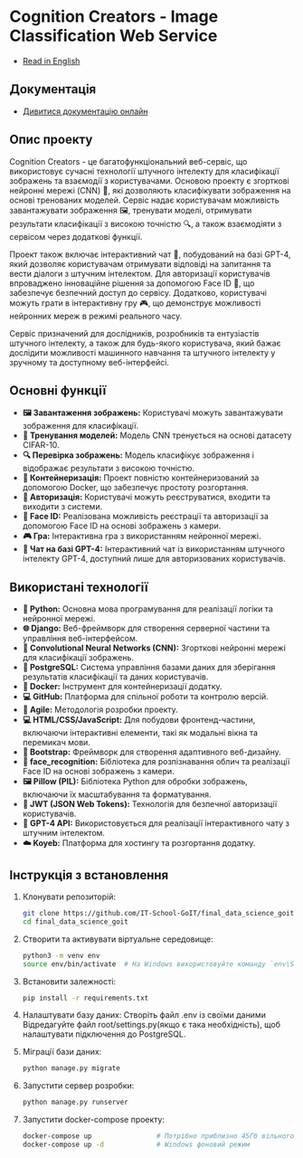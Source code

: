 # Cognition Creators - Image Classification Web Service
- [Read in English](README_en.md)

## Документація

- [Дивитися документацію онлайн](https://it-school-goit.github.io/FinalProjectGoitDataScience/)


## Опис проекту

Cognition Creators - це багатофункціональний веб-сервіс, що використовує сучасні технології штучного інтелекту для класифікації зображень та взаємодії з користувачами. Основою проекту є згорткові нейронні мережі (CNN) 🧠, які дозволяють класифікувати зображення на основі тренованих моделей. Сервіс надає користувачам можливість завантажувати зображення 🖼️, тренувати моделі, отримувати результати класифікації з високою точністю 🔍, а також взаємодіяти з сервісом через додаткові функції.

Проект також включає інтерактивний чат 💬, побудований на базі GPT-4, який дозволяє користувачам отримувати відповіді на запитання та вести діалоги з штучним інтелектом. Для авторизації користувачів впроваджено інноваційне рішення за допомогою Face ID 📸, що забезпечує безпечний доступ до сервісу. Додатково, користувачі можуть грати в інтерактивну гру 🎮, що демонструє можливості нейронних мереж в режимі реального часу.

Сервіс призначений для дослідників, розробників та ентузіастів штучного інтелекту, а також для будь-якого користувача, який бажає дослідити можливості машинного навчання та штучного інтелекту у зручному та доступному веб-інтерфейсі.


## Основні функції

- **🖼️ Завантаження зображень:** Користувачі можуть завантажувати зображення для класифікації.
- **🧠 Тренування моделей:** Модель CNN тренується на основі датасету CIFAR-10.
- **🔍 Перевірка зображень:** Модель класифікує зображення і відображає результати з високою точністю.
- **🐳 Контейнеризація:** Проект повністю контейнеризований за допомогою Docker, що забезпечує простоту розгортання.
- **🔐 Авторизація:** Користувачі можуть реєструватися, входити та виходити з системи.
- **📸 Face ID:** Реалізована можливість реєстрації та авторизації за допомогою Face ID на основі зображень з камери.
- **🎮 Гра:** Інтерактивна гра з використанням нейронної мережі.
- **💬 Чат на базі GPT-4:** Інтерактивний чат із використанням штучного інтелекту GPT-4, доступний лише для авторизованих користувачів.


## Використані технології

- **🐍 Python:** Основна мова програмування для реалізації логіки та нейронної мережі.
- **🌐 Django:** Веб-фреймворк для створення серверної частини та управління веб-інтерфейсом.
- **🧠 Convolutional Neural Networks (CNN):** Згорткові нейронні мережі для класифікації зображень.
- **💾 PostgreSQL:** Система управління базами даних для зберігання результатів класифікації та даних користувачів.
- **🐳 Docker:** Інструмент для контейнеризації додатку.
- **💻 GitHub:** Платформа для спільної роботи та контролю версій.
- **🚀 Agile:** Методологія розробки проекту.
- **💻 HTML/CSS/JavaScript:** Для побудови фронтенд-частини, включаючи інтерактивні елементи, такі як модальні вікна та перемикач мови.
- **🎨 Bootstrap:** Фреймворк для створення адаптивного веб-дизайну.
- **📸 face_recognition:** Бібліотека для розпізнавання облич та реалізації Face ID на основі зображень з камери.
- **🖼️ Pillow (PIL):** Бібліотека Python для обробки зображень, включаючи їх масштабування та форматування.
- **🔐 JWT (JSON Web Tokens):** Технологія для безпечної авторизації користувачів.
- **🤖 GPT-4 API:** Використовується для реалізації інтерактивного чату з штучним інтелектом.
- **☁️ Koyeb:** Платформа для хостингу та розгортання додатку.


## Інструкція з встановлення

1. Клонувати репозиторій:
   ```bash
   git clone https://github.com/IT-School-GoIT/final_data_science_goit.git
   cd final_data_science_goit

2. Створити та активувати віртуальне середовище:
   ```bash
   python3 -m venv env
   source env/bin/activate  # На Windows використовуйте команду `env\Scripts\activate`

3. Встановити залежності:
   ```bash
   pip install -r requirements.txt

4. Налаштувати базу даних:
   Створіть файл .env із своїми даними
   Відредагуйте файл root/settings.py(якщо є така необхідність), щоб налаштувати підключення до PostgreSQL.

5. Міграції бази даних:
   ```bash
   python manage.py migrate

6. Запустити сервер розробки:
   ```bash
   python manage.py runserver
   
7. Запустити docker-compose проекту:
   ```bash
   docker-compose up                # Потрібно приблизно 45Гб вільного місці 
   docker-compose up -d             # Windows фоновий режим